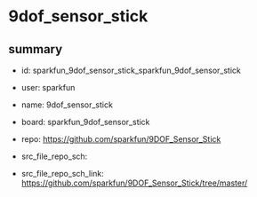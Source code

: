 # 9dof_sensor_stick
 
## summary 
* id: sparkfun_9dof_sensor_stick_sparkfun_9dof_sensor_stick
* user: sparkfun
* name: 9dof_sensor_stick
* board: sparkfun_9dof_sensor_stick
* repo: https://github.com/sparkfun/9DOF_Sensor_Stick



* src_file_repo_sch: 
* src_file_repo_sch_link: https://github.com/sparkfun/9DOF_Sensor_Stick/tree/master/




